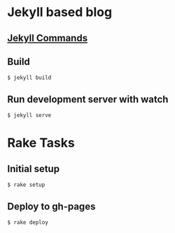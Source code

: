 # Jekyll based blog

## [Jekyll Commands](https://jekyllrb.com/docs/usage/)

## Build

```shell
$ jekyll build
```

## Run development server with watch

```shell
$ jekyll serve
```

# Rake Tasks

## Initial setup

```shell
$ rake setup
```

## Deploy to gh-pages

```shell
$ rake deploy
```
